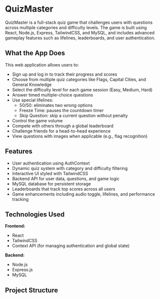# QuizMaster

QuizMaster is a full-stack quiz game that challenges users with questions across multiple categories and difficulty levels. The game is built using React, Node.js, Express, TailwindCSS, and MySQL, and includes advanced gameplay features such as lifelines, leaderboards, and user authentication.

## What the App Does

This web application allows users to:

- Sign up and log in to track their progress and scores
- Choose from multiple quiz categories like Flags, Capital Cities, and General Knowledge
- Select the difficulty level for each game session (Easy, Medium, Hard)
- Answer timed multiple-choice questions
- Use special lifelines:
  - 50/50: eliminates two wrong options
  - Freeze Time: pauses the countdown timer
  - Skip Question: skip a current question without penalty
- Control the game volume
- Compete with others through a global leaderboard
- Challenge friends for a head-to-head experience
- View questions with images when applicable (e.g., flag recognition)

## Features

- User authentication using AuthContext
- Dynamic quiz system with category and difficulty filtering
- Interactive UI styled with TailwindCSS
- Backend API for user data, questions, and game logic
- MySQL database for persistent storage
- Leaderboards that track top scores across all users
- Game enhancements including audio toggle, lifelines, and performance tracking

## Technologies Used

**Frontend:**
- React
- TailwindCSS
- Context API (for managing authentication and global state)

**Backend:**
- Node.js
- Express.js
- MySQL

## Project Structure

